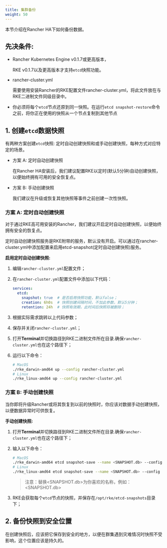 ```yaml
---
title: 集群备份
weight: 50
---
```


本节介绍在Rancher HA下如何备份数据。

## **先决条件:**

- Rancher Kubernetes Engine v0.1.7或更高版本，

    RKE v0.1.7以及更高版本才支持`etcd`快照功能。

- rancher-cluster.yml

    需要使用安装Rancher的RKE配置文件rancher-cluster.yml，将此文件放在与RKE二进制文件同级目录中。

- 你必须将每个`etcd`节点还原到同一快照。在运行`etcd snapshot-restore`命令之前，将你正在使用的快照从一个节点复制到其他节点

## 1. 创建`etcd`数据快照

有两种方案创建`etcd`快照: 定时自动创建快照和或手动创建快照，每种方式对应特定的场景。

- 方案 A: 定时自动创建快照

    在Rancher HA安装后，我们建议配置RKE以定时(默认5分钟)自动创建快照，以便始终拥有可用的安全恢复点。

- 方案 B: 手动创建快照

    我们建议在升级或恢复其他快照等事件之前创建一次性快照。

### 方案 A: 定时自动创建快照

对于通过RKE高可用安装的Rancher，我们建议开启定时自动创建快照，以便始终拥有安全的恢复点。

定时自动创建快照服务是RKE附带的服务，默认没有开启。可以通过在rancher-cluster.yml中添加配置来启用etcd-snapshot(定时自动创建快照)服务。

**启用定时自动创建快照:**

1. 编辑`rancher-cluster.yml`配置文件；

2. 在`rancher-cluster.yml`配置文件中添加以下代码：

    ```yaml
    services:
      etcd:
        snapshot: true  # 是否启用快照功能，默认false；
        creation: 6h0s  # 快照创建间隔时间，不加此参数，默认5分钟；
        retention: 24h  # 快照有效期，此时间后快照将被删除；
    ```

3. 根据实际需求跳转以上代码参数；

4. 保存并关闭`rancher-cluster.yml`；

5. 打开**Terminal**并切换路径到RKE二进制文件所在目录.确保`rancher-cluster.yml`也在这个路径下；

6. 运行以下命令：

    ```bash
    # MacOS
    ./rke_darwin-amd64 up --config rancher-cluster.yml
    # Linux
    ./rke_linux-amd64 up --config rancher-cluster.yml
    ```

### 方案 B: 手动创建快照

当你即将升级Rancher或将其恢复到以前的快照时，你应该对数据手动创建快照，以便数据异常时可供恢复。

**手动创建快照:**

1. 打开**Terminal**并切换路径到RKE二进制文件所在目录.确保`rancher-cluster.yml`也在这个路径下；

2. 输入以下命令：

    ```bash
    # MacOS
    ./rke_darwin-amd64 etcd snapshot-save --name <SNAPSHOT.db> --config rancher-cluster.yml
    # Linux
    ./rke_linux-amd64 etcd snapshot-save --name <SNAPSHOT.db> --config rancher-cluster.yml
    ```
    >注意：替换<SNAPSHOT.db>为你喜欢的名称，例如：<SNAPSHOT.db>

3. RKE会获取每个`etcd`节点的快照，并保存在`/opt/rke/etcd-snapshots`目录下；

## 2. 备份快照到安全位置

在创建快照后，应该把它保存到安全的地方，以便在群集遇到灾难情况时快照不受影响，这个位置应该是持久的。
